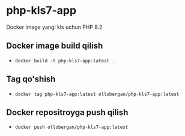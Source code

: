 # php-kls7-app
Docker image yangi kls uchun  PHP 8.2


## Docker image build qilish
- `docker build -t php-kls7-app:latest .`

## Tag qo'shish
- `docker tag php-kls7-app:latest ollobergan/php-kls7-app:latest`

## Docker repositroyga push qilish
- `docker push ollobergan/php-kls7-app:latest`